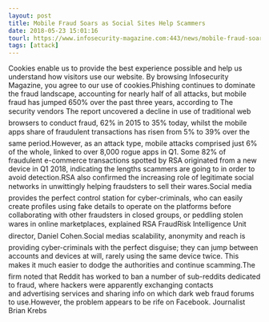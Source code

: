```yaml
---
layout: post
title: Mobile Fraud Soars as Social Sites Help Scammers
date: 2018-05-23 15:01:16
tourl: https://www.infosecurity-magazine.com:443/news/mobile-fraud-soars-as-social-sites/
tags: [attack]
---
```

Cookies enable us to provide the best experience possible and help us understand how visitors use our website. By browsing Infosecurity Magazine, you agree to our use of cookies.Phishing continues to dominate the fraud landscape, accounting for nearly half of all attacks, but mobile fraud has jumped 650% over the past three years, according to The security vendors The report uncovered a decline in use of traditional web browsers to conduct fraud, 62% in 2015 to 35% today, whilst the mobile apps share of fraudulent transactions has risen from 5% to 39% over the same period.However, as an attack type, mobile attacks comprised just 6% of the whole, linked to over 8,000 rogue apps in Q1. Some 82% of fraudulent e-commerce transactions spotted by RSA originated from a new device in Q1 2018, indicating the lengths scammers are going to in order to avoid detection.RSA also confirmed the increasing role of legitimate social networks in unwittingly helping fraudsters to sell their wares.Social media provides the perfect control station for cyber-criminals, who can easily create profiles using fake details to operate on the platforms before collaborating with other fraudsters in closed groups, or peddling stolen wares in online marketplaces, explained RSA FraudRisk Intelligence Unit director, Daniel Cohen.Social medias scalability, anonymity and reach is providing cyber-criminals with the perfect disguise; they can jump between accounts and devices at will, rarely using the same device twice. This makes it much easier to dodge the authorities and continue scamming.The firm noted that Reddit has worked to ban a number of sub-reddits dedicated to fraud, where hackers were apparently exchanging contacts and advertising services and sharing info on which dark web fraud forums to use.However, the problem appears to be rife on Facebook. Journalist Brian Krebs 